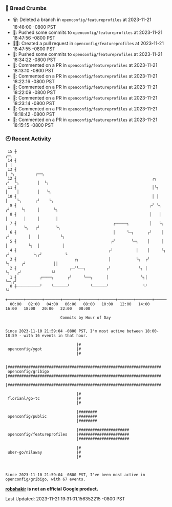 ### 🍞 Bread Crumbs

 * 🗑: Deleted a branch in `openconfig/featureprofiles` at 2023-11-21 18:48:00 -0800 PST
 * 🚢: Pushed some commits to `openconfig/featureprofiles` at 2023-11-21 18:47:56 -0800 PST
 * ✍🏼: Created a pull request in `openconfig/featureprofiles` at 2023-11-21 18:47:55 -0800 PST
 * 🚢: Pushed some commits to `openconfig/featureprofiles` at 2023-11-21 18:34:22 -0800 PST
 * 💬: Commented on a PR in  `openconfig/featureprofiles` at 2023-11-21 18:13:10 -0800 PST
 * 💬: Commented on a PR in  `openconfig/featureprofiles` at 2023-11-21 18:22:16 -0800 PST
 * 💬: Commented on a PR in  `openconfig/featureprofiles` at 2023-11-21 18:22:09 -0800 PST
 * 💬: Commented on a PR in  `openconfig/featureprofiles` at 2023-11-21 18:23:14 -0800 PST
 * 💬: Commented on a PR in  `openconfig/featureprofiles` at 2023-11-21 18:18:42 -0800 PST
 * 💬: Commented on a PR in  `openconfig/featureprofiles` at 2023-11-21 18:15:15 -0800 PST

### 🕘 Recent Activity
```
 15 ┼                                                                            ╭─╮
 14 ┤                                                                            │ │
 13 ┤                                                                            │ ╰╮         ╭──╮
 12 ┤                                                           ╭╮              ╭╯  ╰╮        │  ╰╮
 11 ┤                                                           │╰╮             │    │        │   ╰╮
 10 ┤                                                           │ │             │    ╰╮      ╭╯    ╰╮
  9 ┤                                                          ╭╯ ╰╮           ╭╯     ╰╮     │      ╰╮
  8 ┤                                                          │   │           │       │     │       │
  7 ┤                                          ╭─────╮         │   ╰╮          │       ╰╮   ╭╯       ╰╮
  6 ┤                                          │     ╰─╮      ╭╯    │         ╭╯        │   │         ╰╮
  5 ┤                                         ╭╯       ╰─╮    │     │         │         ╰╮  │          │
  4 ┤                                        ╭╯          │    │     ╰╮       ╭╯          ╰╮╭╯          ╰
  3 ┤                         ╭╮             │           ╰╮  ╭╯      ╰╮     ╭╯            ││
  2 ┤                       ╭─╯╰──╮         ╭╯            ╰╮ │        ╰╮   ╭╯             ╰╯
  1 ┤          ╭────╮      ╭╯     ╰──╮      │              ╰╮│         ╰─╮╭╯
  0 ┼──────────╯    ╰──────╯         ╰──────╯               ╰╯           ╰╯
    +───────+───────+───────+───────+───────+───────+───────+───────+───────+───────+───────+───────+────
  00:00   02:00   04:00   06:00   08:00   10:00   12:00   14:00   16:00   18:00   20:00   22:00   00:00   

						Commits by Hour of Day


Since 2023-11-10 21:59:04 -0800 PST, I'm most active between 18:00-18:59 - with 16 events in that hour.

```



```
                               |#
 openconfig/ygot               |#
                               |#

                               |###################################################################
 openconfig/gribigo            |###################################################################
                               |###################################################################

                               |#
 florianl/go-tc                |#
                               |#

                               |########
 openconfig/public             |########
                               |########

                               |######################
 openconfig/featureprofiles    |######################
                               |######################

                               |#
 uber-go/nilaway               |#
                               |#



Since 2023-11-10 21:59:04 -0800 PST, I've been most active in openconfig/gribigo, with 67 events.

```
**[robshakir](mailto:robjs@google.com) is not an official Google product.**  


Last Updated: 2023-11-21 19:31:01.156352215 -0800 PST
